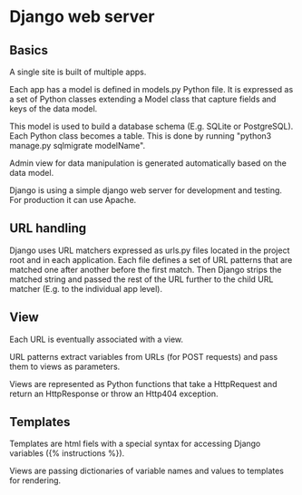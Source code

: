 # Django web server

## Basics

A single site is built of multiple apps.

Each app has a model is defined in models.py Python file. It is expressed as a set of Python classes extending a Model class that capture fields and keys of the data model.

This model is used to build a database schema (E.g. SQLite or PostgreSQL). Each Python class becomes a table. This is done by running "python3 manage.py sqlmigrate modelName".

Admin view for data manipulation is generated automatically based on the data model.

Django is using a simple django web server for development and testing.
For production it can use Apache.

## URL handling

Django uses URL matchers expressed as urls.py files located in the project root and in each application.
Each file defines a set of URL patterns that are matched one after another before the first match. Then Django strips the matched string and passed the rest of the URL further to the child URL matcher (E.g. to the individual app level).

## View

Each URL is eventually associated with a view.

URL patterns extract variables from URLs (for POST requests) and pass them to views as parameters.

Views are represented as Python functions that take a HttpRequest and return an HttpResponse or throw an Http404 exception.

## Templates

Templates are html fiels with a special syntax for accessing Django variables ({% instructions %}).

Views are passing dictionaries of variable names and values to templates for rendering.
